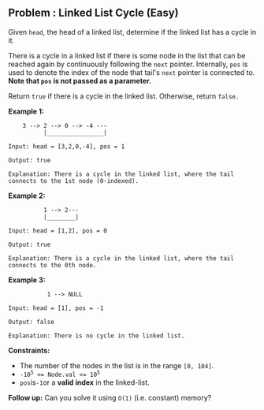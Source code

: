 ## Problem : Linked List Cycle (Easy)

Given ```head```, the head of a linked list, determine if the linked list has a cycle in it.<br>

There is a cycle in a linked list if there is some node in the list that can be reached again by continuously following the ```next``` pointer. Internally, ```pos``` is used to denote the index of the node that tail's ```next``` pointer is connected to. **Note that ```pos``` is not passed as a parameter.**<br>

Return ```true``` if there is a cycle in the linked list. Otherwise, return ```false.```

 
**Example 1:**

        3 --> 2 --> 0 --> -4 ---     
              |________________|

```                       
Input: head = [3,2,0,-4], pos = 1

Output: true

Explanation: There is a cycle in the linked list, where the tail connects to the 1st node (0-indexed).
```

**Example 2:**

              1 --> 2---     
              |________|

```
Input: head = [1,2], pos = 0

Output: true

Explanation: There is a cycle in the linked list, where the tail connects to the 0th node.
```

**Example 3:**

               1 --> NULL

```
Input: head = [1], pos = -1

Output: false

Explanation: There is no cycle in the linked list.
``` 

**Constraints:**
<ul>
<li>The number of the nodes in the list is in the range <code>[0, 104]</code>.</li>
<li><code>-10<sup>5</sup> <= Node.val <= 10<sup>5</sup></code></li>
<li><code>pos</code>is<code>-1</code>or a <b>valid index</b> in the linked-list.</li>
</ul>
 
**Follow up:** Can you solve it using ```O(1)``` (i.e. constant) memory?